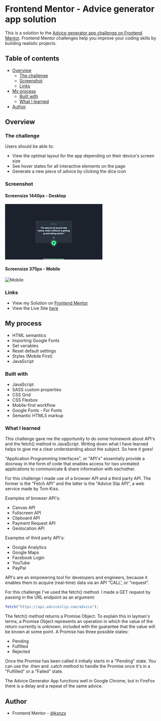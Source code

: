 # Frontend Mentor - Advice generator app solution

This is a solution to the [Advice generator app challenge on Frontend Mentor](https://www.frontendmentor.io/challenges/advice-generator-app-QdUG-13db). Frontend Mentor challenges help you improve your coding skills by building realistic projects.

## Table of contents

- [Overview](#overview)
  - [The challenge](#the-challenge)
  - [Screenshot](#screenshot)
  - [Links](#links)
- [My process](#my-process)
  - [Built with](#built-with)
  - [What I learned](#what-i-learned)
- [Author](#author)

## Overview

### The challenge

Users should be able to:

- View the optimal layout for the app depending on their device's screen size
- See hover states for all interactive elements on the page
- Generate a new piece of advice by clicking the dice icon

### Screenshot

#### Screensize 1440px - Desktop

![Desktop](images/Desktop.gif)

#### Screensize 375px - Mobile

![Mobile](images/Mobile.gif)

### Links

- View my Solution on [Frontend Mentor](https://your-solution-url.com)
- View the Live Site [here](https://your-live-site-url.com)

## My process

- HTML semantics
- Importing Google Fonts
- Set variables
- Reset default settings
- Styles (Mobile First)
- JavaScript

### Built with

- JavaScript
- SASS custom properties
- CSS Grid
- CSS Flexbox
- Mobile-first workflow
- Google Fonts - For Fonts
- Semantic HTML5 markup

### What I learned

This challenge gave me the opportunity to do some homework about API's and the fetch() method in JavaScript. Writing down what I have learned helps to give me a clear understanding about the subject. So here it goes!

"Application Programming Interfaces", or "API's" essentially provide a doorway in the form of code that enables access for two unrelated applications to communicate & share information with eachother.

For this challenge I made use of a browser API and a third party API. The former is the "Fetch API" and the latter is the "Advice Slip API", a web service made by Tom Kiss.

Examples of browser API's:

- Canvas API
- Fullscreen API
- Clipboard API
- Payment Request API
- Geolocation API

Examples of third party API's:

- Google Analytics
- Google Maps
- Facebook Login
- YouTube
- PayPal

API's are an empowering tool for developers and engineers, because it enables them to acquire (real-time) data via an API "CALL', or “request”.

For this challenge I've used the fetch() method. I made a GET request by passing in the URL endpoint as an argument:

```js
fetch("https://api.adviceslip.com/advice");
```

The fetch() method returns a Promise Object. To explain this in layman's terms; a Promise Object represents an operation in which the value of the return currently is unknown, included with the guarantee that the value will be known at some point. A Promise has three possible states:

- Pending
- Fulfilled
- Rejected

Once the Promise has been called it initially starts in a "Pending" state. You can use the .then and .catch method to handle the Promise once it's in a "Fulfilled" or a "Failed" state.

The Advice Generator App functions well in Google Chrome, but in FireFox there is a delay and a repeat of the same advice.

## Author

- Frontend Mentor - [@kxnzx](https://www.frontendmentor.io/profile/kxnzx)
